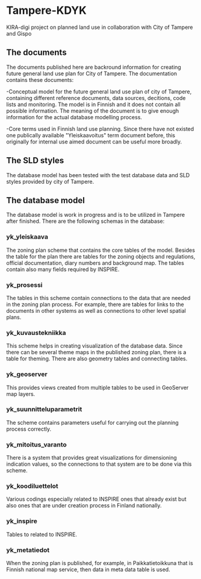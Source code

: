 # Tampere-KDYK
KIRA-digi project on planned land use in collaboration with City of Tampere and Gispo

## The documents

The documents published here are backround information for creating future general land use plan for City of Tampere. The documentation contains these documents:

-Conceptual model for the future general land use plan of city of Tampere, containing different reference documents, data sources, decitions, code lists and monitoring. The model is in Finnish and it does not contain all possible information. The meaning of the document is to give enough information for the actual database modelling process.

-Core terms used in Finnish land use planning. Since there have not existed one publically available "Yleiskaavoitus" term document  before, this originally for internal use aimed document can be useful more broadly.

## The SLD styles

The database model has been tested with the test database data and SLD styles provided by city of Tampere.

## The database model

The database model is work in progress and is to be utilized in Tampere after finished. There are the following schemas in the database:

### yk_yleiskaava

The zoning plan scheme that contains the core tables of the model. Besides the table for the plan there are tables for the zoning objects and regulations, official documentation, diary numbers and background map. The tables contain also many fields required by INSPIRE.

### yk_prosessi

The tables in this scheme contain connections to the data that are needed in the zoning plan process. For example, there are tables for links to the documents in other systems as well as connections to other level spatial plans.

### yk_kuvaustekniikka

This scheme helps in creating visualization of the database data. Since there can be several theme maps in the published zoning plan, there is a table for theming. There are also geometry tables and connecting tables.

### yk_geoserver

This provides views created from multiple tables to be used in GeoServer map layers.

### yk_suunnitteluparametrit

The scheme contains parameters useful for carrying out the planning process correctly.

### yk_mitoitus_varanto

There is a system that provides great visualizations for dimensioning indication values, so the connections to that system are to be done via this scheme.

### yk_koodiluettelot

Various codings especially related to INSPIRE ones that already exist but also ones that are under creation process in Finland nationally.

### yk_inspire

Tables to related to INSPIRE.

### yk_metatiedot

When the zoning plan is published, for example, in Paikkatietoikkuna that is Finnish national map service, then data in meta data table is used.
